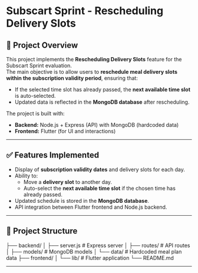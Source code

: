 # Subscart Sprint - Rescheduling Delivery Slots

## 📌 Project Overview
This project implements the **Rescheduling Delivery Slots** feature for the Subscart Sprint evaluation.  
The main objective is to allow users to **reschedule meal delivery slots within the subscription validity period**, ensuring that:
- If the selected time slot has already passed, the **next available time slot** is auto-selected.
- Updated data is reflected in the **MongoDB database** after rescheduling.

The project is built with:
- **Backend:** Node.js + Express (API) with MongoDB (hardcoded data)
- **Frontend:** Flutter (for UI and interactions)

---

## ✅ Features Implemented
- Display of **subscription validity dates** and delivery slots for each day.
- Ability to:
  - Move a **delivery slot** to another day.
  - Auto-select the **next available time slot** if the chosen time has already passed.
- Updated schedule is stored in the **MongoDB database**.
- API integration between Flutter frontend and Node.js backend.

---

## 📂 Project Structure

├── backend/
│ ├── server.js # Express server
│ ├── routes/ # API routes
│ ├── models/ # MongoDB models
│ └── data/ # Hardcoded meal plan data
├── frontend/
│ └── lib/ # Flutter application
└── README.md


---

